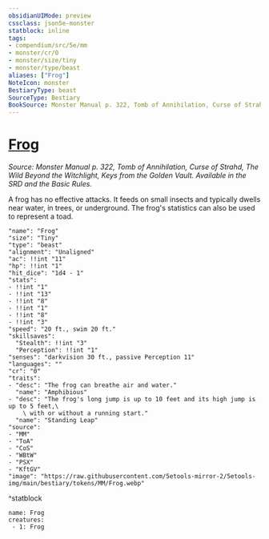 ```yaml
---
obsidianUIMode: preview
cssclass: json5e-monster
statblock: inline
tags:
- compendium/src/5e/mm
- monster/cr/0
- monster/size/tiny
- monster/type/beast
aliases: ["Frog"]
NoteIcon: monster
BestiaryType: beast
SourceType: Bestiary
BookSource: Monster Manual p. 322, Tomb of Annihilation, Curse of Strahd, The Wild Beyond the Witchlight, Keys from the Golden Vault. Available in the SRD and the Basic Rules.
---
```

# [Frog](2-Mechanics/CLI/bestiary/beast/frog.md)
*Source: Monster Manual p. 322, Tomb of Annihilation, Curse of Strahd, The Wild Beyond the Witchlight, Keys from the Golden Vault. Available in the SRD and the Basic Rules.*  

A frog has no effective attacks. It feeds on small insects and typically dwells near water, in trees, or underground. The frog's statistics can also be used to represent a toad.

```statblock
"name": "Frog"
"size": "Tiny"
"type": "beast"
"alignment": "Unaligned"
"ac": !!int "11"
"hp": !!int "1"
"hit_dice": "1d4 - 1"
"stats":
- !!int "1"
- !!int "13"
- !!int "8"
- !!int "1"
- !!int "8"
- !!int "3"
"speed": "20 ft., swim 20 ft."
"skillsaves":
  "Stealth": !!int "3"
  "Perception": !!int "1"
"senses": "darkvision 30 ft., passive Perception 11"
"languages": ""
"cr": "0"
"traits":
- "desc": "The frog can breathe air and water."
  "name": "Amphibious"
- "desc": "The frog's long jump is up to 10 feet and its high jump is up to 5 feet,\
    \ with or without a running start."
  "name": "Standing Leap"
"source":
- "MM"
- "ToA"
- "CoS"
- "WBtW"
- "PSX"
- "KftGV"
"image": "https://raw.githubusercontent.com/5etools-mirror-2/5etools-img/main/bestiary/tokens/MM/Frog.webp"
```
^statblock

```encounter-table
name: Frog
creatures:
 - 1: Frog
```